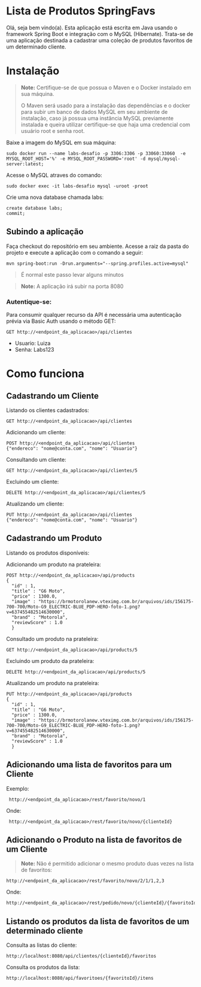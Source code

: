 
# Lista de Produtos SpringFavs

Olá, seja bem vindo(a).
Esta aplicação está escrita em Java usando o framework Spring Boot e integração com o MySQL (Hibernate).
Trata-se de uma aplicação destinada a cadastrar uma coleção de produtos favoritos de um determinado cliente.

# Instalação


> **Note:** Certifique-se de que possua o Maven e o Docker instalado em sua máquina. 
>  
> O Maven será usado para a instalação das dependências e o docker para subir um banco de dados MySQL em seu ambiente de instalação, caso já possua uma instância MySQL previamente instalada e queira utilizar certifique-se que haja uma credencial com usuário root e senha root. 

Baixe a imagem do MySQL em sua máquina:

    sudo docker run --name labs-desafio -p 3306:3306 -p 33060:33060  -e MYSQL_ROOT_HOST='%' -e MYSQL_ROOT_PASSWORD='root' -d mysql/mysql-server:latest;

Acesse o MySQL atraves do comando:

    sudo docker exec -it labs-desafio mysql -uroot -proot

Crie uma nova database chamada labs:

    create database labs;
    commit;

## Subindo a aplicação
Faça checkout do repositório em seu ambiente.
Acesse a raiz da pasta do projeto e execute a aplicação com o comando a seguir:

    mvn spring-boot:run -Drun.arguments="--spring.profiles.active=mysql"

> É normal este passo levar alguns minutos

> **Note:** A aplicação irá subir na porta 8080 


### Autentique-se:
Para consumir qualquer recurso da API é necessária uma autenticação prévia via Basic Auth usando o método GET:

    GET http://<endpoint_da_aplicacao>/api/clientes

 - Usuario: Luiza 
 - Senha: Labs123

# Como funciona

## Cadastrando um Cliente
Listando os clientes cadastrados:

    GET http://<endpoint_da_aplicacao>/api/clientes

Adicionando um cliente:

    POST http://<endpoint_da_aplicacao>/api/clientes
    {"endereco": "nome@conta.com", "nome": "Usuario"}

Consultando um cliente:

    GET http://<endpoint_da_aplicacao>/api/clientes/5

Excluindo um cliente:

    DELETE http://<endpoint_da_aplicacao>/api/clientes/5

Atualizando um cliente:

    PUT http://<endpoint_da_aplicacao>/api/clientes
    {"endereco": "nome@conta.com", "nome": "Usuario"}

## Cadastrando um Produto

Listando os produtos disponíveis: 

Adicionando um produto na prateleira:

    POST http://<endpoint_da_aplicacao>/api/products
    {
      "id" : 1,
      "title" : "G6 Moto",
      "price" : 1300.0,
      "image" : "https://brmotorolanew.vteximg.com.br/arquivos/ids/156175-700-700/Moto-G9_ELECTRIC-BLUE_PDP-HERO-foto-1.png?v=637455482514630000",
      "brand" : "Motorola",
      "reviewScore" : 1.0
      }

Consultado um produto na prateleira:

    GET http://<endpoint_da_aplicacao>/api/products/5

Excluindo um produto da prateleira:

    DELETE http://<endpoint_da_aplicacao>/api/products/5

Atualizando um produto na prateleira:

    PUT http://<endpoint_da_aplicacao>/api/products
    {
      "id" : 1,
      "title" : "G6 Moto",
      "price" : 1300.0,
      "image" : "https://brmotorolanew.vteximg.com.br/arquivos/ids/156175-700-700/Moto-G9_ELECTRIC-BLUE_PDP-HERO-foto-1.png?v=637455482514630000",
      "brand" : "Motorola",
      "reviewScore" : 1.0
      }

## Adicionando uma lista de  favoritos para um Cliente

Exemplo:

     http://<endpoint_da_aplicacao>/rest/favorito/novo/1

Onde:

     http://<endpoint_da_aplicacao>/rest/favorito/novo/{clienteId}

## Adicionando o Produto na lista de favoritos de um Cliente

> **Note:** Não é permitido adicionar o mesmo produto duas vezes na lista de favoritos:

    http://<endpoint_da_aplicacao>/rest/favorito/novo/2/1/1,2,3

Onde:

    http://<endpoint_da_aplicacao>/rest/pedido/novo/{clienteId}/{favoritoId}/{listaDeItens}

## Listando os produtos da lista de favoritos de um determinado cliente

Consulta as listas do cliente:

    http://localhost:8080/api/clientes/{clienteId}/favoritos

Consulta os produtos da lista:

    http://localhost:8080/api/favoritoes/{favoritoId}/itens


